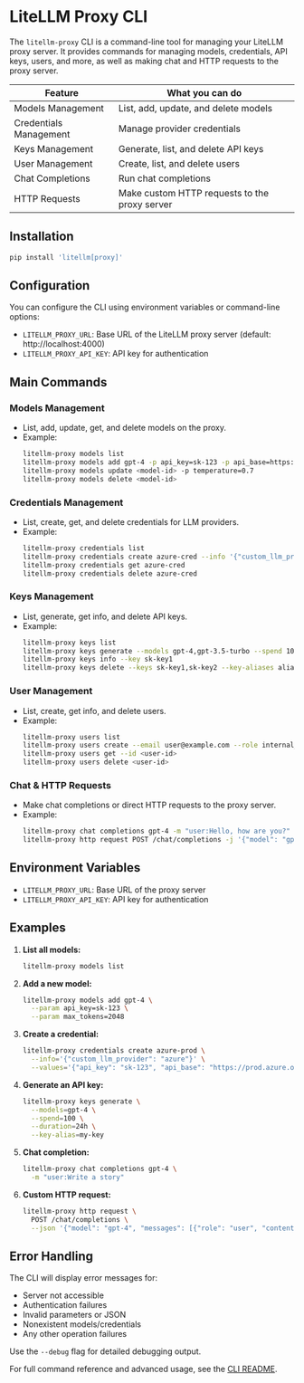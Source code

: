 # LiteLLM Proxy CLI

The `litellm-proxy` CLI is a command-line tool for managing your LiteLLM proxy server. It provides commands for managing models, credentials, API keys, users, and more, as well as making chat and HTTP requests to the proxy server.

| Feature                | What you can do                                 |
|------------------------|-------------------------------------------------|
| Models Management      | List, add, update, and delete models            |
| Credentials Management | Manage provider credentials                     |
| Keys Management        | Generate, list, and delete API keys             |
| User Management        | Create, list, and delete users                  |
| Chat Completions       | Run chat completions                            |
| HTTP Requests          | Make custom HTTP requests to the proxy server   |

## Installation

```bash
pip install 'litellm[proxy]'
```

## Configuration

You can configure the CLI using environment variables or command-line options:

- `LITELLM_PROXY_URL`: Base URL of the LiteLLM proxy server (default: http://localhost:4000)
- `LITELLM_PROXY_API_KEY`: API key for authentication

## Main Commands

### Models Management
- List, add, update, get, and delete models on the proxy.
- Example:
  ```bash
  litellm-proxy models list
  litellm-proxy models add gpt-4 -p api_key=sk-123 -p api_base=https://api.openai.com
  litellm-proxy models update <model-id> -p temperature=0.7
  litellm-proxy models delete <model-id>
  ```

### Credentials Management
- List, create, get, and delete credentials for LLM providers.
- Example:
  ```bash
  litellm-proxy credentials list
  litellm-proxy credentials create azure-cred --info '{"custom_llm_provider": "azure"}' --values '{"api_key": "sk-123", "api_base": "https://example.azure.openai.com"}'
  litellm-proxy credentials get azure-cred
  litellm-proxy credentials delete azure-cred
  ```

### Keys Management
- List, generate, get info, and delete API keys.
- Example:
  ```bash
  litellm-proxy keys list
  litellm-proxy keys generate --models gpt-4,gpt-3.5-turbo --spend 100 --duration 24h --key-alias my-key
  litellm-proxy keys info --key sk-key1
  litellm-proxy keys delete --keys sk-key1,sk-key2 --key-aliases alias1,alias2
  ```

### User Management
- List, create, get info, and delete users.
- Example:
  ```bash
  litellm-proxy users list
  litellm-proxy users create --email user@example.com --role internal_user --alias "Alice" --team team1 --max-budget 100.0
  litellm-proxy users get --id <user-id>
  litellm-proxy users delete <user-id>
  ```

### Chat & HTTP Requests
- Make chat completions or direct HTTP requests to the proxy server.
- Example:
  ```bash
  litellm-proxy chat completions gpt-4 -m "user:Hello, how are you?"
  litellm-proxy http request POST /chat/completions -j '{"model": "gpt-4", "messages": [{"role": "user", "content": "Hello"}]}'
  ```

## Environment Variables

- `LITELLM_PROXY_URL`: Base URL of the proxy server
- `LITELLM_PROXY_API_KEY`: API key for authentication

## Examples

1. **List all models:**

   ```bash
   litellm-proxy models list
   ```

2. **Add a new model:**

   ```bash
   litellm-proxy models add gpt-4 \
     --param api_key=sk-123 \
     --param max_tokens=2048
   ```

3. **Create a credential:**

   ```bash
   litellm-proxy credentials create azure-prod \
     --info='{"custom_llm_provider": "azure"}' \
     --values='{"api_key": "sk-123", "api_base": "https://prod.azure.openai.com"}'
   ```

4. **Generate an API key:**

   ```bash
   litellm-proxy keys generate \
     --models=gpt-4 \
     --spend=100 \
     --duration=24h \
     --key-alias=my-key
   ```

5. **Chat completion:**

   ```bash
   litellm-proxy chat completions gpt-4 \
     -m "user:Write a story"
   ```

6. **Custom HTTP request:**

   ```bash
   litellm-proxy http request \
     POST /chat/completions \
     --json '{"model": "gpt-4", "messages": [{"role": "user", "content": "Hello"}]}'
   ```

## Error Handling

The CLI will display error messages for:

- Server not accessible
- Authentication failures
- Invalid parameters or JSON
- Nonexistent models/credentials
- Any other operation failures

Use the `--debug` flag for detailed debugging output.

For full command reference and advanced usage, see the [CLI README](https://github.com/BerriAI/litellm/blob/main/litellm/proxy/client/cli/README.md).
